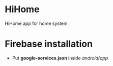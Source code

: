 # HiHome
HiHome app for home system

# Firebase installation
* Put **google-services.json** inside *android/app*
